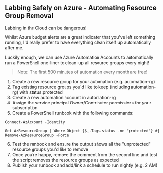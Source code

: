 ## Labbing Safely on Azure - Automating Resource Group Removal

Labbing in the Cloud can be dangerous! 

Whilst Azure budget alerts are a great indicator that you've left something running, I'd really prefer to have everything clean itself up automatically after me.

Luckily enough, we can use Azure Automation Accounts to automatically run a PowerShell one-liner to clean-up all resource groups every night!

> Note: The first 500 minutes of automation every month are free!

1. Create a new resource group for your automation (e.g. automation-rg)
1. Tag existing resource groups you'd like to keep (including automation-rg) with status:protected
1. Create a new automation account in automation-rg
1. Assign the service principal Owner/Contributor permissions for your subscription
1. Create a PowerShell runbook with the following commands:

```
Connect-AzAccount -Identity

Get-AzResourceGroup | Where-Object {$_.Tags.status -ne "protected"} #| Remove-AzResourceGroup -Force
```

6. Test the runbook and ensure the output shows all the "unprotected" resource groups you'd like to remove
1. Once you're happy, remove the comment from the second line and test the script removes the resource groups as expected
1. Publish your runbook and add/link a schedule to run nightly (e.g. 2 AM)